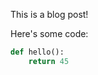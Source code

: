 [category]: <> (New Category)
[date]: <> (2100/07/17)
[title]: <> (Second Page)

This is a blog post!

Here's some code:

```python
def hello():
    return 45
```
